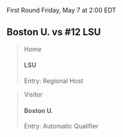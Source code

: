 First Round
Friday, May 7 at 2:00 EDT
## Boston U. vs #12 LSU

> Home
> #### LSU
> Entry: Regional Host

> Visitor
> #### Boston U.
> Entry: Automatic Qualifier